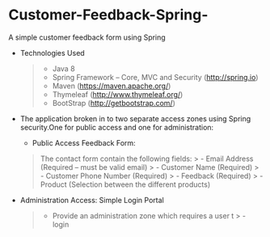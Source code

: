 # Customer-Feedback-Spring-
A simple customer feedback form using Spring

- Technologies Used
    > - Java 8
    > - Spring Framework – Core, MVC and Security (http://spring.io)
    > - Maven (https://maven.apache.org/)
    > - Thymeleaf (http://www.thymeleaf.org/)
    > - BootStrap (http://getbootstrap.com/)

- The application  broken in to two separate access zones using Spring security.One for public access and one for administration:
    - Public Access Feedback Form:
    > The contact form  contain the following fields:
        > - Email Address (Required – must be valid email)
        > - Customer Name (Required)
        > - Customer Phone Number (Required)
        > - Feedback (Required)
        > - Product (Selection between the different products)


- Administration Access: Simple Login Portal
    > - Provide an administration zone which requires a user t    > - login

